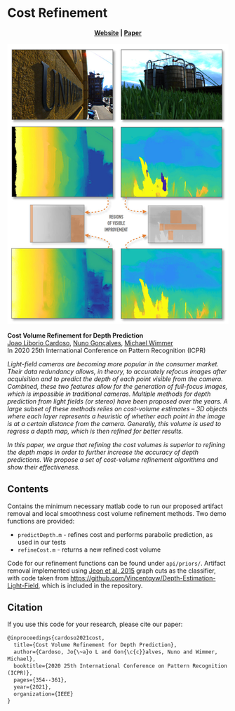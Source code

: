 # Cost Refinement
<div align="center">
  <h4><a href="https://www.cg.tuwien.ac.at/research/publications/2021/cardoso-2021-cost">Website</a> | <a href="https://ieeexplore.ieee.org/document/9412730">Paper</a></h4>
</div>

![teaser](docs/teaser.jpg)

**Cost Volume Refinement for Depth Prediction**  
[Joao Liborio Cardoso](jaliborc.com), [Nuno Gonçalves](https://ieeexplore.ieee.org/author/37281864700), [Michael Wimmer](https://www.cg.tuwien.ac.at/staff/MichaelWimmer)  
In 2020 25th International Conference on Pattern Recognition (ICPR)

*Light-field cameras are becoming more popular in the consumer market. Their data redundancy allows, in theory, to accurately refocus images after acquisition and to predict the depth of each point visible from the camera. Combined, these two features allow for the generation of full-focus images, which is impossible in traditional cameras. Multiple methods for depth prediction from light fields (or stereo) have been proposed over the years. A large subset of these methods relies on cost-volume estimates – 3D objects where each layer represents a heuristic of whether each point in the image is at a certain distance from the camera. Generally, this volume is used to regress a depth map, which is then refined for better results.*

*In this paper, we argue that refining the cost volumes is superior to refining the depth maps in order to further increase the accuracy of depth predictions. We propose a set of cost-volume refinement algorithms and show their effectiveness.*

## Contents
Contains the minimum necessary matlab code to run our proposed artifact removal and local smoothness cost volume refinement methods. Two demo functions are provided:

* `predictDepth.m` -  refines cost and performs parabolic prediction, as used in our tests  
* `refineCost.m` - returns a new refined cost volume

Code for our refinement functions can be found under `api/priors/`. Artifact removal implemented using [Jeon et al. 2015](https://www.cv-foundation.org/openaccess/content_cvpr_2015/papers/Jeon_Accurate_Depth_Map_2015_CVPR_paper.pdf) graph cuts as the classifier, with code taken from https://github.com/Vincentqyw/Depth-Estimation-Light-Field, which is included in the repository.

## Citation
If you use this code for your research, please cite our paper:
```
@inproceedings{cardoso2021cost,
  title={Cost Volume Refinement for Depth Prediction},
  author={Cardoso, Jo{\~a}o L and Gon{\c{c}}alves, Nuno and Wimmer, Michael},
  booktitle={2020 25th International Conference on Pattern Recognition (ICPR)},
  pages={354--361},
  year={2021},
  organization={IEEE}
}
```
